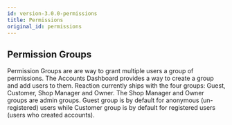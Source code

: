 ```yaml
---
id: version-3.0.0-permissions
title: Permissions
original_id: permissions
---
```


## Permission Groups

Permission Groups are are way to grant multiple users a group of permissions. The Accounts Dashboard provides a way to create a group and add users to them. Reaction currently ships with the four groups: Guest, Customer, Shop Manager and Owner. The Shop Manager and Owner groups are admin groups. Guest group is by default for anonymous (un-registered) users while Customer group is by default for registered users (users who created accounts).
